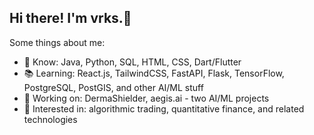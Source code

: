 ## Hi there! I'm vrks.👋

Some things about me:

- 🧠 Know: Java, Python, SQL, HTML, CSS, Dart/Flutter
- 📚 Learning: React.js, TailwindCSS, FastAPI, Flask, TensorFlow, PostgreSQL, PostGIS, and other AI/ML stuff
- 🚀 Working on: DermaShielder, aegis.ai - two AI/ML projects
- 🤔 Interested in: algorithmic trading, quantitative finance, and related technologies


